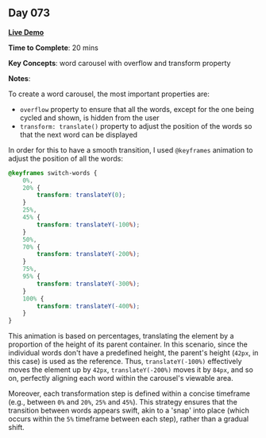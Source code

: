## Day 073

**<a href="https://css100.aniqa.dev#day-073">Live Demo</a>**

**Time to Complete**: 20 mins

**Key Concepts**: word carousel with overflow and transform property

**Notes**:

To create a word carousel, the most important properties are:

- `overflow` property to ensure that all the words, except for the one being cycled and shown, is hidden from the user
- `transform: translate()` property to adjust the position of the words so that the next word can be displayed

In order for this to have a smooth transition, I used `@keyframes` animation to adjust the position of all the words:

```scss
@keyframes switch-words {
	0%,
	20% {
		transform: translateY(0);
	}
	25%,
	45% {
		transform: translateY(-100%);
	}
	50%,
	70% {
		transform: translateY(-200%);
	}
	75%,
	95% {
		transform: translateY(-300%);
	}
	100% {
		transform: translateY(-400%);
	}
}
```

This animation is based on percentages, translating the element by a proportion of the height of its parent container. In this scenario, since the individual words don't have a predefined height, the parent's height (`42px`, in this case) is used as the reference. Thus, `translateY(-100%)` effectively moves the element up by `42px`, `translateY(-200%)` moves it by `84px`, and so on, perfectly aligning each word within the carousel's viewable area.

Moreover, each transformation step is defined within a concise timeframe (e.g., between `0%` and `20%`, `25%` and `45%`). This strategy ensures that the transition between words appears swift, akin to a 'snap' into place (which occurs within the `5%` timeframe between each step), rather than a gradual shift.
